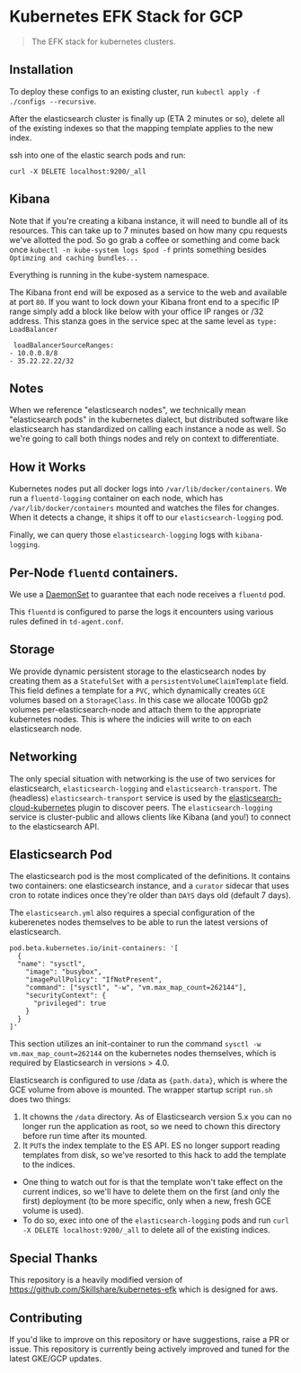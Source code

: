 # Kubernetes EFK Stack for GCP

> The EFK stack for kubernetes clusters.

## Installation

To deploy these configs to an existing cluster, run `kubectl apply -f ./configs --recursive`.

After the elasticsearch cluster is finally up (ETA 2 minutes or so), delete all of the existing indexes so that the mapping template applies to the new index.

ssh into one of the elastic search pods and run:

```
curl -X DELETE localhost:9200/_all
```

## Kibana

Note that if you're creating a kibana instance, it will need to bundle all of its resources. This can take up to 7 minutes based on how many cpu requests we've allotted the pod. So go grab a coffee or something and come back once `kubectl -n kube-system logs $pod -f` prints something besides `Optimzing and caching bundles...`

Everything is running in the kube-system namespace.

The Kibana front end will be exposed as a service to the web and available at port `80`. If you want to lock down your Kibana front end to a specific IP range simply add a block like below with your office IP ranges or /32 address. This stanza goes in the service spec at the same level as `type: LoadBalancer`

     loadBalancerSourceRanges:
    - 10.0.0.8/8
    - 35.22.22.22/32

## Notes

When we reference "elasticsearch nodes", we technically mean "elasticsearch pods" in the kubernetes dialect, but distributed software like elasticsearch has standardized on calling each instance a node as well. So we're going to call both things nodes and rely on context to differentiate.

## How it Works

Kubernetes nodes put all docker logs into `/var/lib/docker/containers`. We run a `fluentd-logging` container on each node, which has `/var/lib/docker/containers` mounted and watches the files for changes. When it detects a change, it ships it off to our `elasticsearch-logging` pod.

Finally, we can query those `elasticsearch-logging` logs with `kibana-logging`.

## Per-Node `fluentd` containers.

We use a [DaemonSet](http://kubernetes.io/docs/admin/daemons/) to guarantee that each node receives a `fluentd` pod.

This `fluentd` is configured to parse the logs it encounters using various rules defined in `td-agent.conf`.

## Storage

We provide dynamic persistent storage to the elasticsearch nodes by creating them as a `StatefulSet` with a `persistentVolumeClaimTemplate` field. This field defines a template for a `PVC`, which dynamically creates `GCE` volumes based on a `StorageClass`. In this case we allocate 100Gb gp2 volumes per-elasticsearch-node and attach them to the appropriate kubernetes nodes. This is where the indicies will write to on each elasticsearch node.

## Networking

The only special situation with networking is the use of two services for elasticsearch, `elasticsearch-logging` and `elasticsearch-transport`. The (headless) `elasticsearch-transport` service is used by the [elasticsearch-cloud-kubernetes](https://github.com/fabric8io/elasticsearch-cloud-kubernetes) plugin to discover peers. The `elasticsearch-logging` service is cluster-public and allows clients like Kibana (and you!) to connect to the elasticsearch API.

## Elasticsearch Pod

The elasticsearch pod is the most complicated of the definitions. It contains two containers: one elasticsearch instance, and a `curator` sidecar that uses cron to rotate indices once they're older than `DAYS` days old (default 7 days).

The `elasticsearch.yml` also requires a special configuration of the kuberenetes nodes themselves to be able to run the latest versions of elasticsearch. 

    pod.beta.kubernetes.io/init-containers: '[
      {
      "name": "sysctl",
        "image": "busybox",
        "imagePullPolicy": "IfNotPresent",
        "command": ["sysctl", "-w", "vm.max_map_count=262144"],
        "securityContext": {
          "privileged": true
        }
      }
    ]'
This section utilizes an init-container to run the command `sysctl -w vm.max_map_count=262144` on the kubernetes nodes themselves, which is required by Elasticsearch in versions > 4.0.

Elasticsearch is configured to use /data as `{path.data}`, which is where the GCE volume from above is mounted. The wrapper startup script `run.sh` does two things:

1. It chowns the `/data` directory. As of Elasticsearch version 5.x you can no longer run the application as root, so we need to chown this directory before run time after its mounted.
2. It `PUT`s the index template to the ES API. ES no longer support reading templates from disk, so we've resorted to this hack to add the template to the indices.
  - One thing to watch out for is that the template won't take effect on the current indices, so we'll have to delete them on the first (and only the first) deployment (to be more specific, only when a new, fresh GCE volume is used).
  - To do so, exec into one of the `elasticsearch-logging` pods and run `curl -X DELETE localhost:9200/_all` to delete all of the existing indices.

## Special Thanks

This repository is a heavily modified version of https://github.com/Skillshare/kubernetes-efk which is designed for aws.

## Contributing

If you'd like to improve on this repository or have suggestions, raise a PR or issue. This repository is currently being actively improved and tuned for the latest GKE/GCP updates.